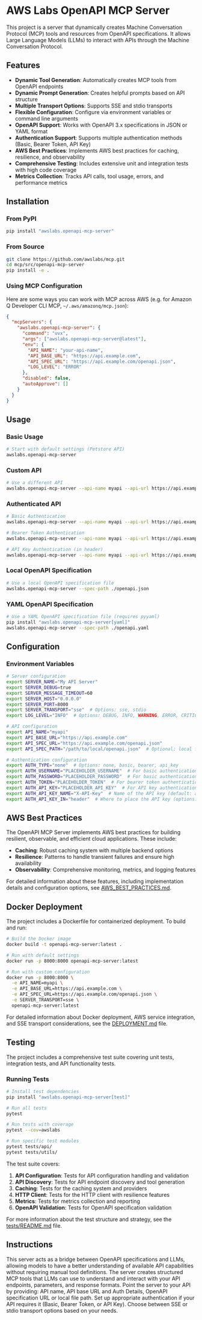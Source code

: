 # AWS Labs OpenAPI MCP Server

This project is a server that dynamically creates Machine Conversation Protocol (MCP) tools and resources from OpenAPI specifications. It allows Large Language Models (LLMs) to interact with APIs through the Machine Conversation Protocol.

## Features

- **Dynamic Tool Generation**: Automatically creates MCP tools from OpenAPI endpoints
- **Dynamic Prompt Generation**: Creates helpful prompts based on API structure
- **Multiple Transport Options**: Supports SSE and stdio transports
- **Flexible Configuration**: Configure via environment variables or command line arguments
- **OpenAPI Support**: Works with OpenAPI 3.x specifications in JSON or YAML format
- **Authentication Support**: Supports multiple authentication methods (Basic, Bearer Token, API Key)
- **AWS Best Practices**: Implements AWS best practices for caching, resilience, and observability
- **Comprehensive Testing**: Includes extensive unit and integration tests with high code coverage
- **Metrics Collection**: Tracks API calls, tool usage, errors, and performance metrics

## Installation

### From PyPI

```bash
pip install "awslabs.openapi-mcp-server"
```

### From Source

```bash
git clone https://github.com/awslabs/mcp.git
cd mcp/src/openapi-mcp-server
pip install -e .
```

### Using MCP Configuration

Here are some ways you can work with MCP across AWS (e.g. for Amazon Q Developer CLI MCP, `~/.aws/amazonq/mcp.json`):

```json
{
  "mcpServers": {
    "awslabs.openapi-mcp-server": {
      "command": "uvx",
      "args": ["awslabs.openapi-mcp-server@latest"],
      "env": {
        "API_NAME": "your-api-name",
        "API_BASE_URL": "https://api.example.com",
        "API_SPEC_URL": "https://api.example.com/openapi.json",
        "LOG_LEVEL": "ERROR"
      },
      "disabled": false,
      "autoApprove": []
    }
  }
}
```

## Usage

### Basic Usage

```bash
# Start with default settings (Petstore API)
awslabs.openapi-mcp-server
```

### Custom API

```bash
# Use a different API
awslabs.openapi-mcp-server --api-name myapi --api-url https://api.example.com --spec-url https://api.example.com/openapi.json
```

### Authenticated API

```bash
# Basic Authentication
awslabs.openapi-mcp-server --api-name myapi --api-url https://api.example.com --spec-url https://api.example.com/openapi.json --auth-type basic --auth-username YOUR_USERNAME --auth-password YOUR_PASSWORD # pragma: allowlist secret

# Bearer Token Authentication
awslabs.openapi-mcp-server --api-name myapi --api-url https://api.example.com --spec-url https://api.example.com/openapi.json --auth-type bearer --auth-token YOUR_TOKEN # pragma: allowlist secret

# API Key Authentication (in header)
awslabs.openapi-mcp-server --api-name myapi --api-url https://api.example.com --spec-url https://api.example.com/openapi.json --auth-type api_key --auth-api-key YOUR_API_KEY --auth-api-key-name X-API-Key --auth-api-key-in header # pragma: allowlist secret
```

### Local OpenAPI Specification

```bash
# Use a local OpenAPI specification file
awslabs.openapi-mcp-server --spec-path ./openapi.json
```

### YAML OpenAPI Specification

```bash
# Use a YAML OpenAPI specification file (requires pyyaml)
pip install "awslabs.openapi-mcp-server[yaml]"
awslabs.openapi-mcp-server --spec-path ./openapi.yaml
```

## Configuration

### Environment Variables

```bash
# Server configuration
export SERVER_NAME="My API Server"
export SERVER_DEBUG=true
export SERVER_MESSAGE_TIMEOUT=60
export SERVER_HOST="0.0.0.0"
export SERVER_PORT=8000
export SERVER_TRANSPORT="sse"  # Options: sse, stdio
export LOG_LEVEL="INFO"  # Options: DEBUG, INFO, WARNING, ERROR, CRITICAL

# API configuration
export API_NAME="myapi"
export API_BASE_URL="https://api.example.com"
export API_SPEC_URL="https://api.example.com/openapi.json"
export API_SPEC_PATH="/path/to/local/openapi.json"  # Optional: local file path

# Authentication configuration
export AUTH_TYPE="none"  # Options: none, basic, bearer, api_key
export AUTH_USERNAME="PLACEHOLDER_USERNAME"  # For basic authentication # pragma: allowlist secret
export AUTH_PASSWORD="PLACEHOLDER_PASSWORD"  # For basic authentication # pragma: allowlist secret
export AUTH_TOKEN="PLACEHOLDER_TOKEN"  # For bearer token authentication # pragma: allowlist secret
export AUTH_API_KEY="PLACEHOLDER_API_KEY"  # For API key authentication # pragma: allowlist secret
export AUTH_API_KEY_NAME="X-API-Key"  # Name of the API key (default: api_key)
export AUTH_API_KEY_IN="header"  # Where to place the API key (options: header, query, cookie)
```

## AWS Best Practices

The OpenAPI MCP Server implements AWS best practices for building resilient, observable, and efficient cloud applications. These include:

- **Caching**: Robust caching system with multiple backend options
- **Resilience**: Patterns to handle transient failures and ensure high availability
- **Observability**: Comprehensive monitoring, metrics, and logging features

For detailed information about these features, including implementation details and configuration options, see [AWS_BEST_PRACTICES.md](AWS_BEST_PRACTICES.md).

## Docker Deployment

The project includes a Dockerfile for containerized deployment. To build and run:

```bash
# Build the Docker image
docker build -t openapi-mcp-server:latest .

# Run with default settings
docker run -p 8000:8000 openapi-mcp-server:latest

# Run with custom configuration
docker run -p 8000:8000 \
  -e API_NAME=myapi \
  -e API_BASE_URL=https://api.example.com \
  -e API_SPEC_URL=https://api.example.com/openapi.json \
  -e SERVER_TRANSPORT=sse \
  openapi-mcp-server:latest
```

For detailed information about Docker deployment, AWS service integration, and SSE transport considerations, see the [DEPLOYMENT.md](DEPLOYMENT.md) file.

## Testing

The project includes a comprehensive test suite covering unit tests, integration tests, and API functionality tests.

### Running Tests

```bash
# Install test dependencies
pip install "awslabs.openapi-mcp-server[test]"

# Run all tests
pytest

# Run tests with coverage
pytest --cov=awslabs

# Run specific test modules
pytest tests/api/
pytest tests/utils/
```

The test suite covers:

1. **API Configuration**: Tests for API configuration handling and validation
2. **API Discovery**: Tests for API endpoint discovery and tool generation
3. **Caching**: Tests for the caching system and providers
4. **HTTP Client**: Tests for the HTTP client with resilience features
5. **Metrics**: Tests for metrics collection and reporting
6. **OpenAPI Validation**: Tests for OpenAPI specification validation

For more information about the test structure and strategy, see the [tests/README.md](tests/README.md) file.

## Instructions

This server acts as a bridge between OpenAPI specifications and LLMs, allowing models to have a better understanding of available API capabilities without requiring manual tool definitions. The server creates structured MCP tools that LLMs can use to understand and interact with your API endpoints, parameters, and response formats. Point the server to your API by providing: API name, API base URL and Auth Details, OpenAPI specification URL or local file path. Set up appropriate authentication if your API requires it (Basic, Bearer Token, or API Key). Choose between SSE or stdio transport options based on your needs.
